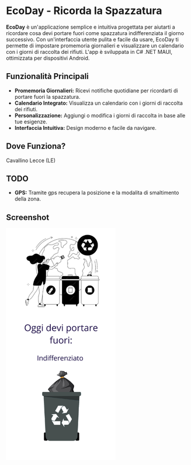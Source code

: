 # EcoDay - Ricorda la Spazzatura

**EcoDay** è un'applicazione semplice e intuitiva progettata per aiutarti a ricordare cosa devi portare fuori come spazzatura indifferenziata il giorno successivo. Con un'interfaccia utente pulita e facile da usare, EcoDay ti permette di impostare promemoria giornalieri e visualizzare un calendario con i giorni di raccolta dei rifiuti. L'app è sviluppata in C# .NET MAUI, ottimizzata per dispositivi Android.

## Funzionalità Principali
- **Promemoria Giornalieri:** Ricevi notifiche quotidiane per ricordarti di portare fuori la spazzatura.
- **Calendario Integrato:** Visualizza un calendario con i giorni di raccolta dei rifiuti.
- **Personalizzazione:** Aggiungi o modifica i giorni di raccolta in base alle tue esigenze.
- **Interfaccia Intuitiva:** Design moderno e facile da navigare.

## Dove Funziona?
Cavallino Lecce (LE)

## TODO

- **GPS:** Tramite gps recupera la posizione e la modalita di smaltimento della zona. 

## Screenshot
<img src="images/screenshot1.jpg" alt="Screenshot dell'app" width="300" />